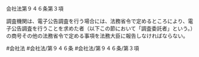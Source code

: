 会社法第９４６条第３項

調査機関は、電子公告調査を行う場合には、法務省令で定めるところにより、電子公告調査を行うことを求めた者（以下この節において「調査委託者」という。）の商号その他の法務省令で定める事項を法務大臣に報告しなければならない。

#会社法
#会社法/第９４６条
#会社法/第９４６条/第３項
